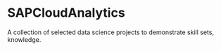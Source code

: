 # SAPCloudAnalytics
A collection of selected data science projects to demonstrate skill sets, knowledge.
